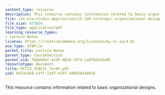 ```yaml
---
content_type: resource
description: This resource contains information related to basic organizational designs.
file: /ol-ocw-studio-app/courses/15-320-strategic-organizational-design-spring-2011/bd53cbbde1ff1187415f44891b41092d_MIT15_320S11_lec05.pdf
file_size: 473824
file_type: application/pdf
learning_resource_types:
- Lecture Notes
license: https://creativecommons.org/licenses/by-nc-sa/4.0/
ocw_type: OCWFile
parent_title: Lecture Notes
parent_type: CourseSection
parent_uid: 7b6b90af-a1d5-d8a9-70f4-ca8f0d2a3e85
resourcetype: Document
title: MIT15_320S11_lec05.pdf
uid: bd53cbbd-e1ff-1187-415f-44891b41092d
---
```

This resource contains information related to basic organizational designs.